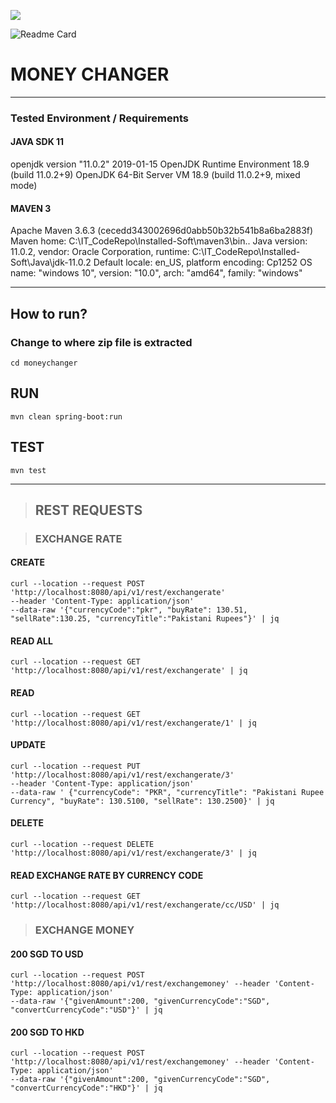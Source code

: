![](https://img.shields.io/github/license/majidhameed/moneychanger?style=plastic)

![Readme Card](https://github-readme-stats.vercel.app/api/pin/?username=majidhameed&repo=moneychanger&show_owner=true)
# MONEY CHANGER

---
### Tested Environment / Requirements
#### JAVA SDK 11
openjdk version "11.0.2" 2019-01-15
OpenJDK Runtime Environment 18.9 (build 11.0.2+9)
OpenJDK 64-Bit Server VM 18.9 (build 11.0.2+9, mixed mode)

#### MAVEN 3
Apache Maven 3.6.3 (cecedd343002696d0abb50b32b541b8a6ba2883f)
Maven home: C:\IT_CodeRepo\Installed-Soft\maven3\bin\..
Java version: 11.0.2, vendor: Oracle Corporation, runtime: C:\IT_CodeRepo\Installed-Soft\Java\jdk-11.0.2
Default locale: en_US, platform encoding: Cp1252
OS name: "windows 10", version: "10.0", arch: "amd64", family: "windows"

---
## How to run?
### Change to where zip file is extracted
```
cd moneychanger
```

## RUN
```
mvn clean spring-boot:run
```

## TEST
```
mvn test
```
---

>## REST REQUESTS

>### EXCHANGE RATE
#### CREATE
```
curl --location --request POST 'http://localhost:8080/api/v1/rest/exchangerate' 
--header 'Content-Type: application/json' 
--data-raw '{"currencyCode":"pkr", "buyRate": 130.51, "sellRate":130.25, "currencyTitle":"Pakistani Rupees"}' | jq
```

#### READ ALL 
```
curl --location --request GET 'http://localhost:8080/api/v1/rest/exchangerate' | jq
```

#### READ
```
curl --location --request GET 'http://localhost:8080/api/v1/rest/exchangerate/1' | jq
```

#### UPDATE
```
curl --location --request PUT 'http://localhost:8080/api/v1/rest/exchangerate/3' 
--header 'Content-Type: application/json' 
--data-raw ' {"currencyCode": "PKR", "currencyTitle": "Pakistani Rupee Currency", "buyRate": 130.5100, "sellRate": 130.2500}' | jq 
```

#### DELETE
```
curl --location --request DELETE 'http://localhost:8080/api/v1/rest/exchangerate/3' | jq
```

#### READ EXCHANGE RATE BY CURRENCY CODE
```
curl --location --request GET 'http://localhost:8080/api/v1/rest/exchangerate/cc/USD' | jq
```

> ### EXCHANGE MONEY
#### 200 SGD TO USD
```
curl --location --request POST 'http://localhost:8080/api/v1/rest/exchangemoney' --header 'Content-Type: application/json' 
--data-raw '{"givenAmount":200, "givenCurrencyCode":"SGD", "convertCurrencyCode":"USD"}' | jq
```

#### 200 SGD TO HKD
```
curl --location --request POST 'http://localhost:8080/api/v1/rest/exchangemoney' --header 'Content-Type: application/json' 
--data-raw '{"givenAmount":200, "givenCurrencyCode":"SGD", "convertCurrencyCode":"HKD"}' | jq
```
